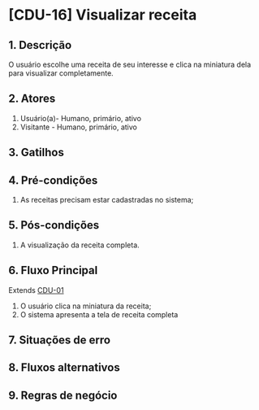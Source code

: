 # [CDU-16] Visualizar receita
## 1. Descrição
<p> O usuário escolhe uma receita de seu interesse e clica na miniatura dela para visualizar completamente.<p >

## 2. Atores
1. Usuário(a)- Humano, primário, ativo
2. Visitante - Humano, primário, ativo
    
## 3. Gatilhos

## 4. Pré-condições
1. As receitas precisam estar cadastradas no sistema;
    
## 5. Pós-condições
1. A visualização da receita completa.
    
## 6. Fluxo Principal
Extends [CDU-01](https://gitlab.devops.ifrn.edu.br/tads.cnat/pdsweb/2020.1/easy-cook/-/blob/fatoracao/Doc/Analise/Casos%20de%20Uso/CDU-01-Busca%20por%20filtro.md)
1. O usuário clica na miniatura da receita;
2. O sistema apresenta a tela de receita completa

## 7. Situações de erro

## 8. Fluxos alternativos

## 9. Regras de negócio